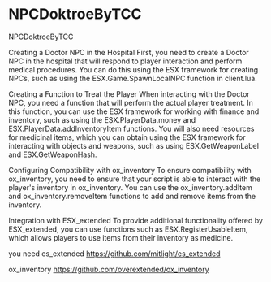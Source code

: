 # NPCDoktroeByTCC
NPCDoktroeByTCC

Creating a Doctor NPC in the Hospital
First, you need to create a Doctor NPC in the hospital that will respond to player interaction and perform medical procedures. You can do this using the ESX framework for creating NPCs, such as using the ESX.Game.SpawnLocalNPC function in client.lua.

Creating a Function to Treat the Player
When interacting with the Doctor NPC, you need a function that will perform the actual player treatment. In this function, you can use the ESX framework for working with finance and inventory, such as using the ESX.PlayerData.money and ESX.PlayerData.addInventoryItem functions. You will also need resources for medicinal items, which you can obtain using the ESX framework for interacting with objects and weapons, such as using ESX.GetWeaponLabel and ESX.GetWeaponHash.

Configuring Compatibility with ox_inventory
To ensure compatibility with ox_inventory, you need to ensure that your script is able to interact with the player's inventory in ox_inventory. You can use the ox_inventory.addItem and ox_inventory.removeItem functions to add and remove items from the inventory.

Integration with ESX_extended
To provide additional functionality offered by ESX_extended, you can use functions such as ESX.RegisterUsableItem, which allows players to use items from their inventory as medicine.


you need 
es_extended https://github.com/mitlight/es_extended

ox_inventory https://github.com/overextended/ox_inventory

